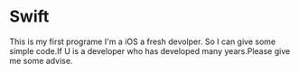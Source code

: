 Swift
=====

This is my first programe
I'm a iOS a fresh devolper. So I can give some simple code.If U is a developer who has developed many years.Please give me some advise.
